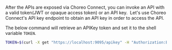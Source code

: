 After the APIs are exposed via Choreo Connect, you can invoke an API with a valid token(JWT or opaque access token) or an API key.  Let's use Choreo Connect's API key endpoint to obtain an API key in order to access the API.
   
The below command will retrieve an APIKey token and set it to the shell variable `TOKEN`.
        
``` bash
TOKEN=$(curl -X get "https://localhost:9095/apikey" -H "Authorization:Basic YWRtaW46YWRtaW4=" -k)
```
